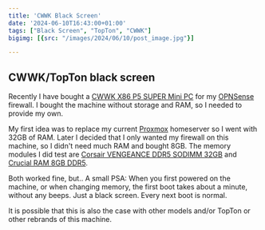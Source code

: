 ```yaml
---
title: 'CWWK Black Screen'
date: '2024-06-10T16:43:00+01:00'
tags: ["Black Screen", "TopTon", "CWWK"]
bigimg: [{src: "/images/2024/06/10/post_image.jpg"}]

---
```


## CWWK/TopTon black screen 
Recently I have bought a [CWWK X86 P5 SUPER Mini PC](https://cwwk.net/collections/frontpage/products/cwwk-x86-p5-super-mini-router-12th-gen-intel-n100-ddr5-4800mhz-firewall-pc-2x-i226-v-2-5g-lan-fanless-mini-pc) for my [OPNSense](https://opnsense.org) firewall.
I bought the machine without storage and RAM, so I needed to provide my own.

My first idea was to replace my current [Proxmox](https://proxmox.org) homeserver so I went with 32GB of RAM.
Later I decided that I only wanted my firewall on this machine, so I didn't need much RAM and bought 8GB.
The memory modules I did test are
[Corsair VENGEANCE DDR5 SODIMM 32GB](https://www.corsair.com/us/en/p/memory/cmsx32gx5m2a4800c40/vengeance-ddr5-sodimm-32gb-2x16gb-ddr5-4800-pc5-38400-c40-1-1v-cmsx32gx5m2a4800c40)
and [Crucial RAM 8GB DDR5](https://eu.crucial.com/memory/ddr5/ct8g48c40u5).

Both worked fine, but..
A small PSA: When you first powered on the machine, or when changing memory, the first boot takes about a minute, without any beeps. Just a black screen. 
Every next boot is normal.

It is possible that this is also the case with other models and/or TopTon or other rebrands of this machine.
